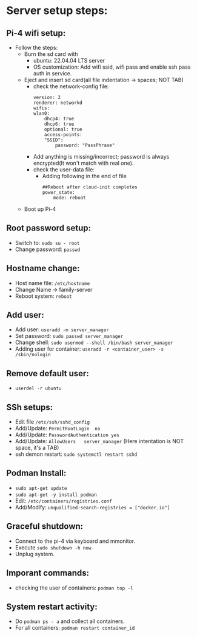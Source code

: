 # Server setup steps:

## Pi-4 wifi setup:
* Follow the steps:
   * Burn the sd card with 
      * ubuntu: 22.04.04 LTS server
      * OS customization: Add wifi ssid, wifi pass and enable ssh pass auth in service.
   * Eject and insert sd card(all file indentation -> spaces; NOT TAB)
      *  check the network-config file:
            ```
            version: 2
            renderer: networkd
            wifis:
            wlan0:
                dhcp4: true
                dhcp6: true
                optional: true
                access-points:
                "SSID":
                    password: "PassPhrase"
            ```
        * Add anything is missing/incorrect; password is always encrypted(It won't match with real one).
      * check the user-data file:
        * Adding following in the end of file
            ```
            ##Reboot after cloud-init completes
            power_state:
                mode: reboot
            ```
    * Boot up Pi-4
    
## Root password setup:
* Switch to: `sudo su - root`
* Change password: `passwd`

## Hostname change:
* Host name file: `/etc/hostname`
* Change Name -> family-server
* Reboot system: `reboot`

## Add user:
* Add user: `useradd -m server_manager`
* Set password: `sudo passwd server_manager`
* Change shell: `sudo usermod --shell /bin/bash server_manager`
* Adding user for container: `useradd -r <container_user> -s /sbin/nologin`

## Remove default user:
* `userdel -r ubuntu`

## SSh setups:
* Edit file `/etc/ssh/sshd_config`
* Add/Update: `PermitRootLogin  no`
* Add/Update: `PasswordAuthentication yes`
* Add/Update: `AllowUsers   server_manager` (Here intentation is  NOT space, it's a TAB)
* ssh demon restart: `sudo systemctl restart sshd`

## Podman Install:
* `sudo apt-get update`
* `sudo apt-get -y install podman`
* Edit: `/etc/containers/registries.conf`
* Add/Modify: `unqualified-search-registries = ["docker.io"]`


## Graceful shutdown:
* Connect to the pi-4 via keyboard and mmonitor.
* Execute `sudo shutdown -h now`.
* Unplug system.

## Imporant commands:
* checking the user of containers: `podman top -l`

## System restart activity:
* Do `podman ps - a` and collect all containers.
* For all containers: `podman restart container_id`
